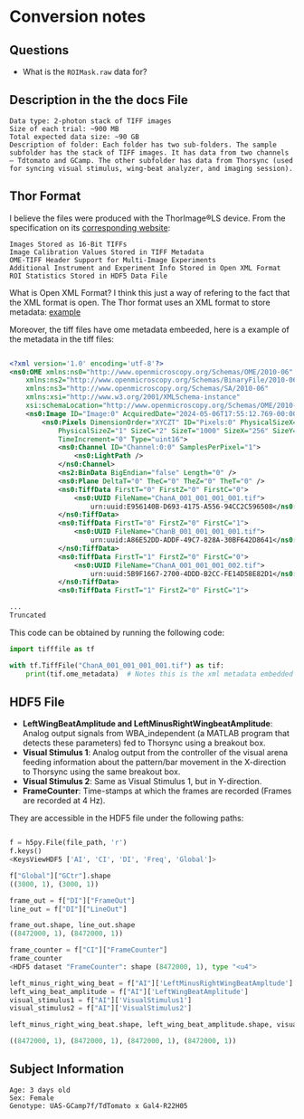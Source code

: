 # Conversion notes

## Questions
* What is the `ROIMask.raw` data for?

## Description in the the docs File

```
Data type: 2-photon stack of TIFF images 
Size of each trial: ~900 MB
Total expected data size: ~90 GB
Description of folder: Each folder has two sub-folders. The sample subfolder has the stack of TIFF images. It has data from two channels – Tdtomato and GCamp. The other subfolder has data from Thorsync (used for syncing visual stimulus, wing-beat analyzer, and imaging session). 
```

## Thor Format

I believe the files were produced with the ThorImage®LS device. From the specification on its [corresponding website](https://www.thorlabs.com/newgrouppage9.cfm?objectgroup_id=9072#ad-image-0):

```
Images Stored as 16-Bit TIFFs
Image Calibration Values Stored in TIFF Metadata
OME-TIFF Header Support for Multi-Image Experiments
Additional Instrument and Experiment Info Stored in Open XML Format
ROI Statistics Stored in HDF5 Data File
```

What is Open XML Format?
I think this just a way of refering to the fact that the XML format is open. The Thor format uses an XML format to store metadata: [example](./assets/thor_experiment.xml) 


Moreover, the tiff files have ome metadata embeeded, here is a example of the metadata in the tiff files:

```xml

<?xml version='1.0' encoding='utf-8'?>
<ns0:OME xmlns:ns0="http://www.openmicroscopy.org/Schemas/OME/2010-06"
    xmlns:ns2="http://www.openmicroscopy.org/Schemas/BinaryFile/2010-06"
    xmlns:ns3="http://www.openmicroscopy.org/Schemas/SA/2010-06"
    xmlns:xsi="http://www.w3.org/2001/XMLSchema-instance"
    xsi:schemaLocation="http://www.openmicroscopy.org/Schemas/OME/2010-06 http://www.openmicroscopy.org/Schemas/OME/2010-06/ome.xsd">
    <ns0:Image ID="Image:0" AcquiredDate="2024-05-06T17:55:12.769-00:00">
        <ns0:Pixels DimensionOrder="XYCZT" ID="Pixels:0" PhysicalSizeX="1.303" PhysicalSizeY="1.303"
            PhysicalSizeZ="1" SizeC="2" SizeT="1000" SizeX="256" SizeY="256" SizeZ="1"
            TimeIncrement="0" Type="uint16">
            <ns0:Channel ID="Channel:0:0" SamplesPerPixel="1">
                <ns0:LightPath />
            </ns0:Channel>
            <ns2:BinData BigEndian="false" Length="0" />
            <ns0:Plane DeltaT="0" TheC="0" TheZ="0" TheT="0" />
            <ns0:TiffData FirstT="0" FirstZ="0" FirstC="0">
                <ns0:UUID FileName="ChanA_001_001_001_001.tif">
                    urn:uuid:E956140B-D693-4175-A556-94CC2C596508</ns0:UUID>
            </ns0:TiffData>
            <ns0:TiffData FirstT="0" FirstZ="0" FirstC="1">
                <ns0:UUID FileName="ChanB_001_001_001_001.tif">
                    urn:uuid:A86E52DD-ADDF-49C7-828A-30BF642D8641</ns0:UUID>
            </ns0:TiffData>
            <ns0:TiffData FirstT="1" FirstZ="0" FirstC="0">
                <ns0:UUID FileName="ChanA_001_001_001_002.tif">
                    urn:uuid:5B9F1667-2700-4DDD-B2CC-FE14D58E82D1</ns0:UUID>
            </ns0:TiffData>
            <ns0:TiffData FirstT="1" FirstZ="0" FirstC="1">

...
Truncated
```

This code can be obtained by running the following code:

```python
import tifffile as tf

with tf.TiffFile("ChanA_001_001_001_001.tif") as tif:
    print(tif.ome_metadata)  # Notes this is the xml metadata embedded as a string
```



## HDF5 File

- **LeftWingBeatAmplitude and LeftMinusRightWingbeatAmplitude**: Analog output signals from WBA_independent (a MATLAB program that detects these parameters) fed to Thorsync using a breakout box.
- **Visual Stimulus 1**: Analog output from the controller of the visual arena feeding information about the pattern/bar movement in the X-direction to Thorsync using the same breakout box.
- **Visual Stimulus 2**: Same as Visual Stimulus 1, but in Y-direction.
- **FrameCounter**: Time-stamps at which the frames are recorded (Frames are recorded at 4 Hz).

They are accessible in the HDF5 file under the following paths:

```python

f = h5py.File(file_path, 'r')
f.keys()
<KeysViewHDF5 ['AI', 'CI', 'DI', 'Freq', 'Global']>

f["Global"]["GCtr"].shape
((3000, 1), (3000, 1))

frame_out = f["DI"]["FrameOut"]
line_out = f["DI"]["LineOut"]

frame_out.shape, line_out.shape
((8472000, 1), (8472000, 1))

frame_counter = f["CI"]["FrameCounter"]    
frame_counter
<HDF5 dataset "FrameCounter": shape (8472000, 1), type "<u4">

left_minus_right_wing_beat = f["AI"]['LeftMinusRightWingBeatAmpltude']
left_wing_beat_amplitude = f["AI"]['LeftWingBeatAmplitude']
visual_stimulus1 = f["AI"]['VisualStimulus1']
visual_stimulus2 = f["AI"]['VisualStimulus2']

left_minus_right_wing_beat.shape, left_wing_beat_amplitude.shape, visual_stimulus1.shape, visual_stimulus2.shape

((8472000, 1), (8472000, 1), (8472000, 1), (8472000, 1))

```
## Subject Information

```
Age: 3 days old
Sex: Female 
Genotype: UAS-GCamp7f/TdTomato x Gal4-R22H05 
```

